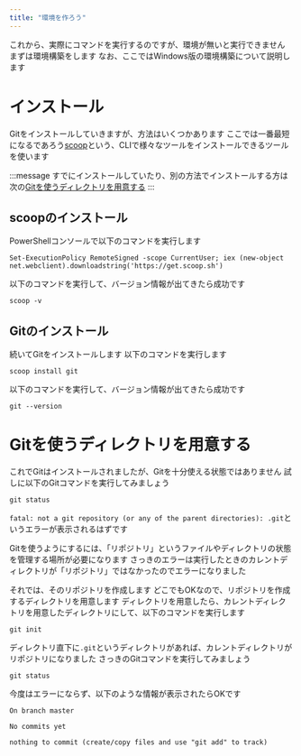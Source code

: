 ```yaml
---
title: "環境を作ろう"
---
```


これから、実際にコマンドを実行するのですが、環境が無いと実行できません
まずは環境構築をします
なお、ここではWindows版の環境構築について説明します

# インストール

Gitをインストールしていきますが、方法はいくつかあります
ここでは一番最短になるであろう[scoop](https://scoop.sh/)という、CLIで様々なツールをインストールできるツールを使います

:::message
すでにインストールしていたり、別の方法でインストールする方は次の[Gitを使うディレクトリを用意する](#gitを使うディレクトリを用意する)
:::

## scoopのインストール

PowerShellコンソールで以下のコマンドを実行します

```shell
Set-ExecutionPolicy RemoteSigned -scope CurrentUser; iex (new-object net.webclient).downloadstring('https://get.scoop.sh')
```

以下のコマンドを実行して、バージョン情報が出てきたら成功です

```shell
scoop -v
```

## Gitのインストール

続いてGitをインストールします
以下のコマンドを実行します

```shell
scoop install git
```

以下のコマンドを実行して、バージョン情報が出てきたら成功です

```shell
git --version
```

# Gitを使うディレクトリを用意する

これでGitはインストールされましたが、Gitを十分使える状態ではありません
試しに以下のGitコマンドを実行してみましょう

```shell
git status
```

`fatal: not a git repository (or any of the parent directories): .git`というエラーが表示されるはずです

Gitを使うようにするには、「リポジトリ」というファイルやディレクトリの状態を管理する場所が必要になります
さっきのエラーは実行したときのカレントディレクトリが「リポジトリ」ではなかったのでエラーになりました

それでは、そのリポジトリを作成します
どこでもOKなので、リポジトリを作成するディレクトリを用意します
ディレクトリを用意したら、カレントディレクトリを用意したディレクトリにして、以下のコマンドを実行します

```shell
git init
```

ディレクトリ直下に`.git`というディレクトリがあれば、カレントディレクトリがリポジトリになりました
さっきのGitコマンドを実行してみましょう

```shell
git status
```

今度はエラーにならず、以下のような情報が表示されたらOKです

```shell
On branch master

No commits yet

nothing to commit (create/copy files and use "git add" to track)
```

